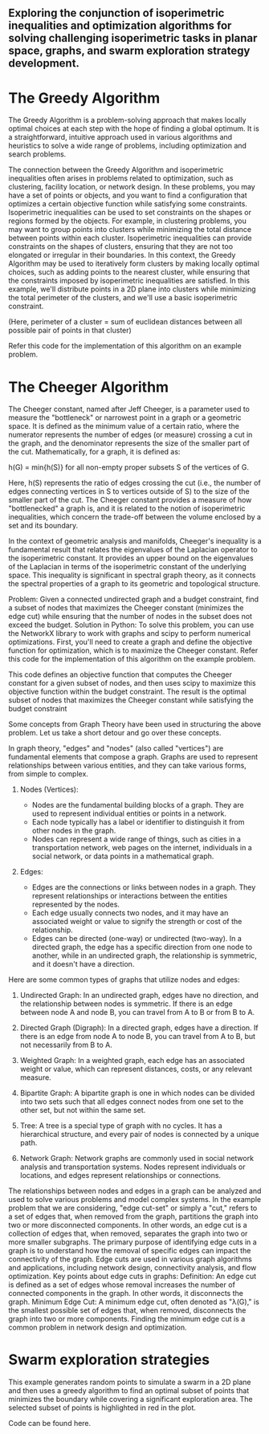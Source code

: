 ## Exploring the conjunction of isoperimetric inequalities and optimization algorithms for solving challenging isoperimetric tasks in planar space, graphs, and swarm exploration strategy development.

# The Greedy Algorithm

The Greedy Algorithm is a problem-solving approach that makes locally optimal choices at each step with the hope of finding a global optimum. It is a straightforward, intuitive approach used in various algorithms and heuristics to solve a wide range of problems, including optimization and search problems.

The connection between the Greedy Algorithm and isoperimetric inequalities often arises in problems related to optimization, such as clustering, facility location, or network design. In these problems, you may have a set of points or objects, and you want to find a configuration that optimizes a certain objective function while satisfying some constraints. Isoperimetric inequalities can be used to set constraints on the shapes or regions formed by the objects.
For example, in clustering problems, you may want to group points into clusters while minimizing the total distance between points within each cluster. Isoperimetric inequalities can provide constraints on the shapes of clusters, ensuring that they are not too elongated or irregular in their boundaries.
In this context, the Greedy Algorithm may be used to iteratively form clusters by making locally optimal choices, such as adding points to the nearest cluster, while ensuring that the constraints imposed by isoperimetric inequalities are satisfied.
In this example, we'll distribute points in a 2D plane into clusters while minimizing the total perimeter of the clusters, and we'll use a basic isoperimetric constraint.

(Here, perimeter of a cluster = sum of euclidean distances between all possible pair of points in that cluster)

Refer this code for the implementation of this algorithm on an example problem.

# The Cheeger Algorithm

The Cheeger constant, named after Jeff Cheeger, is a parameter used to measure the "bottleneck" or narrowest point in a graph or a geometric space. It is defined as the minimum value of a certain ratio, where the numerator represents the number of edges (or measure) crossing a cut in the graph, and the denominator represents the size of the smaller part of the cut. Mathematically, for a graph, it is defined as:

h(G) = min{h(S)} for all non-empty proper subsets S of the vertices of G.

Here, h(S) represents the ratio of edges crossing the cut (i.e., the number of edges connecting vertices in S to vertices outside of S) to the size of the smaller part of the cut. The Cheeger constant provides a measure of how "bottlenecked" a graph is, and it is related to the notion of isoperimetric inequalities, which concern the trade-off between the volume enclosed by a set and its boundary.

In the context of geometric analysis and manifolds, Cheeger's inequality is a fundamental result that relates the eigenvalues of the Laplacian operator to the isoperimetric constant. It provides an upper bound on the eigenvalues of the Laplacian in terms of the isoperimetric constant of the underlying space. This inequality is significant in spectral graph theory, as it connects the spectral properties of a graph to its geometric and topological structure.

Problem: Given a connected undirected graph and a budget constraint, find a subset of nodes that maximizes the Cheeger constant (minimizes the edge cut) while ensuring that the number of nodes in the subset does not exceed the budget.
Solution in Python:
To solve this problem, you can use the NetworkX library to work with graphs and scipy to perform numerical optimizations. First, you'll need to create a graph and define the objective function for optimization, which is to maximize the Cheeger constant.
Refer this code for the implementation of this algorithm on the example problem.

This code defines an objective function that computes the Cheeger constant for a given subset of nodes, and then uses scipy to maximize this objective function within the budget constraint. The result is the optimal subset of nodes that maximizes the Cheeger constant while satisfying the budget constraint

Some concepts from Graph Theory have been used in structuring the above problem. Let us take a short detour and go over these concepts. 

In graph theory, "edges" and "nodes" (also called "vertices") are fundamental elements that compose a graph. Graphs are used to represent relationships between various entities, and they can take various forms, from simple to complex.

1. Nodes (Vertices):
   - Nodes are the fundamental building blocks of a graph. They are used to represent individual entities or points in a network.
   - Each node typically has a label or identifier to distinguish it from other nodes in the graph.
   - Nodes can represent a wide range of things, such as cities in a transportation network, web pages on the internet, individuals in a social network, or data points in a mathematical graph.

2. Edges:
   - Edges are the connections or links between nodes in a graph. They represent relationships or interactions between the entities represented by the nodes.
   - Each edge usually connects two nodes, and it may have an associated weight or value to signify the strength or cost of the relationship.
   - Edges can be directed (one-way) or undirected (two-way). In a directed graph, the edge has a specific direction from one node to another, while in an undirected graph, the relationship is symmetric, and it doesn't have a direction.

Here are some common types of graphs that utilize nodes and edges:

1. Undirected Graph: In an undirected graph, edges have no direction, and the relationship between nodes is symmetric. If there is an edge between node A and node B, you can travel from A to B or from B to A.

2. Directed Graph (Digraph): In a directed graph, edges have a direction. If there is an edge from node A to node B, you can travel from A to B, but not necessarily from B to A.

3. Weighted Graph: In a weighted graph, each edge has an associated weight or value, which can represent distances, costs, or any relevant measure.

4. Bipartite Graph: A bipartite graph is one in which nodes can be divided into two sets such that all edges connect nodes from one set to the other set, but not within the same set.

5. Tree: A tree is a special type of graph with no cycles. It has a hierarchical structure, and every pair of nodes is connected by a unique path.

6. Network Graph: Network graphs are commonly used in social network analysis and transportation systems. Nodes represent individuals or locations, and edges represent relationships or connections.

The relationships between nodes and edges in a graph can be analyzed and used to solve various problems and model complex systems. In the example problem that we are considering, "edge cut-set" or simply a "cut," refers to a set of edges that, when removed from the graph, partitions the graph into two or more disconnected components. In other words, an edge cut is a collection of edges that, when removed, separates the graph into two or more smaller subgraphs.
The primary purpose of identifying edge cuts in a graph is to understand how the removal of specific edges can impact the connectivity of the graph. Edge cuts are used in various graph algorithms and applications, including network design, connectivity analysis, and flow optimization.
Key points about edge cuts in graphs:
Definition: An edge cut is defined as a set of edges whose removal increases the number of connected components in the graph. In other words, it disconnects the graph.
Minimum Edge Cut: A minimum edge cut, often denoted as "λ(G)," is the smallest possible set of edges that, when removed, disconnects the graph into two or more components. Finding the minimum edge cut is a common problem in network design and optimization.

# Swarm exploration strategies

This example generates random points to simulate a swarm in a 2D plane and then uses a greedy algorithm to find an optimal subset of points that minimizes the boundary while covering a significant exploration area. The selected subset of points is highlighted in red in the plot.

Code can be found here.


